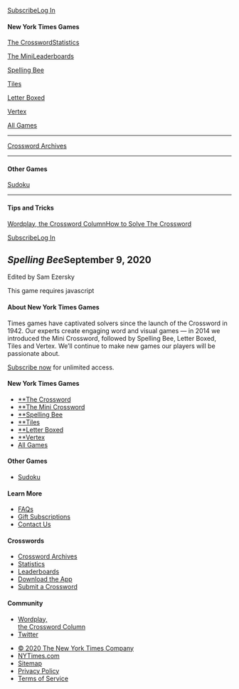<div id="js-global-nav" class="pz-nav">

<div id="js-nav-burger" class="pz-nav__hamburger-helper pz-nav__hamburger pz-nav__hamburger-squeeze">

<span class="pz-nav__hamburger-box"><span class="pz-nav__hamburger-inner"></span></span>

</div>

<div id="js-mobile-toolbar" class="pz-nav__toolbar">

</div>

<div class="pz-nav__actions pz-flex-row">

[Subscribe](https://www.nytimes3xbfgragh.onion/subscription/games?campaignId=4QHQ8)[Log
In](https://myaccount.nytimes3xbfgragh.onion/auth/login?redirect_uri=https%3A%2F%2Fwww.nytimes3xbfgragh.onion%2Fpuzzles%2Fspelling-bee&response_type=cookie&client_id=games&application=crosswords&asset=navigation-bar)

</div>

</div>

<div id="js-nav-drawer" class="pz-nav-drawer">

#### New York Times Games

<div class="pz-nav-drawer__group daily-crossword">

[The Crossword](/crosswords/game/daily)[Statistics](/puzzles/stats)

</div>

<div class="pz-nav-drawer__group mini-crossword">

[The Mini](/crosswords/game/mini)[Leaderboards](/puzzles/leaderboards)

</div>

<div class="pz-nav-drawer__group spelling-bee">

[Spelling Bee](/puzzles/spelling-bee)

</div>

<div class="pz-nav-drawer__group tiles">

[Tiles](/puzzles/tiles)

</div>

<div class="pz-nav-drawer__group letter-boxed">

[Letter Boxed](/puzzles/letter-boxed)

</div>

<div class="pz-nav-drawer__group vertex">

[Vertex](/puzzles/vertex)

</div>

<div class="pz-nav-drawer__group hub">

[All Games](/crosswords)

</div>

-----

<div class="pz-nav-drawer__group archive">

[Crossword Archives](/crosswords/archive)

</div>

-----

#### Other Games

<div class="pz-nav-drawer__group sudoku">

[Sudoku](/puzzles/sudoku)

</div>

-----

#### Tips and Tricks

<div class="pz-nav-drawer__group tips-and-tricks">

[Wordplay, the Crossword
Column](https://nytimes3xbfgragh.onion/column/wordplay)[How to Solve The
Crossword](https://nytimes3xbfgragh.onion/guides/crosswords/how-to-solve-a-crossword-puzzle)

</div>

<div class="pz-nav-drawer__account">

<div class="pz-nav-drawer__account-actions">

[Subscribe](https://www.nytimes3xbfgragh.onion/subscription/games?campaignId=4QHQ8)[Log
In](https://myaccount.nytimes3xbfgragh.onion/auth/login?redirect_uri=https%3A%2F%2Fwww.nytimes3xbfgragh.onion%2Fpuzzles%2Fspelling-bee&response_type=cookie&client_id=games&application=crosswords&asset=navigation-bar)

</div>

</div>

</div>

<div class="pz-intercept">

</div>

<div class="pz-content">

<div class="pz-section pz-section-filled pz-ad-box">

<div id="TopAd" class="pz-ad place-ad" data-position="top">

</div>

</div>

<div id="spelling-bee-container" class="pz-section">

<div class="pz-row pz-game-title-bar">

<div class="pz-module">

## *Spelling Bee*<span class="pz-game-date">September 9, 2020</span>

<div class="pz-byline">

<span class="pz-byline__text">Edited by Sam
Ezersky</span>

</div>

</div>

</div>

<div class="pz-game-screen">

<div class="pz-game-toolbar">

<div class="pz-row">

<div id="portal-game-toolbar" class="pz-module pz-flex-row pz-game-toolbar-content">

</div>

</div>

</div>

<div id="pz-game-root" class="pz-game-field">

This game requires javascript

</div>

<div id="portal-game-modals">

</div>

</div>

</div>

<div class="pz-section pz-section-filled pz-ad-box">

<div id="TopAd1" class="pz-ad place-ad" data-position="bottom">

</div>

</div>

</div>

<div class="pz-footer__wrapper">

<div class="section pz-footer__section pz-footer__about-us">

#### About New York Times Games

Times games have captivated solvers since the launch of the Crossword in
1942. Our experts create engaging word and visual games — in 2014 we
introduced the Mini Crossword, followed by Spelling Bee, Letter Boxed,
Tiles and Vertex. We’ll continue to make new games our players will be
passionate about.

[Subscribe
now](https://www.nytimes3xbfgragh.onion/subscription/games?campaignId=9W9LL)
for unlimited access.

</div>

<div class="section pz-footer__section pz-footer__section-link-col">

#### New York Times Games

  - [**The Crossword](/crosswords/game/daily)
  - [**The Mini Crossword](/crosswords/game/mini)
  - [**Spelling Bee](/puzzles/spelling-bee)
  - [**Tiles](/puzzles/tiles)
  - [**Letter Boxed](/puzzles/letter-boxed)
  - [**Vertex](/puzzles/vertex)
  - [All
    Games](/crosswords)

</div>

<div class="section pz-footer__section pz-footer__section-link-col">

#### Other Games

  - [Sudoku](/puzzles/sudoku)

#### Learn More

  - [FAQs](https://help.nytimes3xbfgragh.onion/hc/en-us/articles/115014755667-New-York-Times-Crossword)
  - [Gift
    Subscriptions](https://nytimes3xbfgragh.onion/subscription/crosswords/gift)
  - [Contact Us](mailto:NYTCrossword@NYTimes.com)

</div>

<div class="section pz-footer__section pz-footer__section-link-col">

#### Crosswords

  - [Crossword Archives](/crosswords/archive)
  - [Statistics](/puzzles/stats)
  - [Leaderboards](/puzzles/leaderboards)
  - [Download the App](/crosswords/apps)
  - [Submit a Crossword](/puzzles/submissions/crossword)

#### Community

  - [Wordplay,  
    the Crossword
    Column](https://nytimes3xbfgragh.onion/column/wordplay)
  - [Twitter](https://twitter.com/NYTimesWordplay)

</div>

<div class="section pz-footer__section pz-footer__legal pz-footer__section-link-col">

  - [© 2020 The New York Times Company](https://www.nytco.com/)
  - [NYTimes.com](https://nytimes3xbfgragh.onion)
  - [Sitemap](https://spiderbites.nytimes3xbfgragh.onion/)
  - [Privacy
    Policy](https://nytimes3xbfgragh.onion/subscription/privacy-policy#/privacy)
  - [Terms of
    Service](https://help.nytimes3xbfgragh.onion/hc/en-us/articles/115014893428-Terms-of-service)

</div>

</div>

<div id="ratio-hook">

</div>

<div id="width-hook">

</div>
